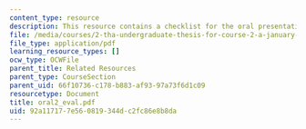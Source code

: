 ```yaml
---
content_type: resource
description: This resource contains a checklist for the oral presentation.
file: /media/courses/2-tha-undergraduate-thesis-for-course-2-a-january-iap-2007/92a117177e560819344dc2fc86e8b8da_oral2_eval.pdf
file_type: application/pdf
learning_resource_types: []
ocw_type: OCWFile
parent_title: Related Resources
parent_type: CourseSection
parent_uid: 66f10736-c178-b883-af93-97a73f6d1c09
resourcetype: Document
title: oral2_eval.pdf
uid: 92a11717-7e56-0819-344d-c2fc86e8b8da
---
```

